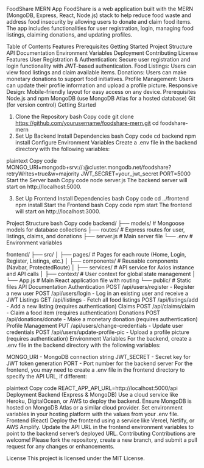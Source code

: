 FoodShare MERN App
FoodShare is a web application built with the MERN (MongoDB, Express, React, Node.js) stack to help reduce food waste and address food insecurity by allowing users to donate and claim food items. The app includes functionalities for user registration, login, managing food listings, claiming donations, and updating profiles.

Table of Contents
Features
Prerequisites
Getting Started
Project Structure
API Documentation
Environment Variables
Deployment
Contributing
License
Features
User Registration & Authentication: Secure user registration and login functionality with JWT-based authentication.
Food Listings: Users can view food listings and claim available items.
Donations: Users can make monetary donations to support food initiatives.
Profile Management: Users can update their profile information and upload a profile picture.
Responsive Design: Mobile-friendly layout for easy access on any device.
Prerequisites
Node.js and npm
MongoDB (use MongoDB Atlas for a hosted database)
Git (for version control)
Getting Started
1. Clone the Repository
bash
Copy code
git clone https://github.com/yourusername/foodshare-mern.git
cd foodshare-mern
2. Set Up Backend
Install Dependencies
bash
Copy code
cd backend
npm install
Configure Environment Variables
Create a .env file in the backend directory with the following variables:

plaintext
Copy code
MONGO_URI=mongodb+srv://<username>:<password>@cluster.mongodb.net/foodshare?retryWrites=true&w=majority
JWT_SECRET=your_jwt_secret
PORT=5000
Start the Server
bash
Copy code
node server.js
The backend server will start on http://localhost:5000.

3. Set Up Frontend
Install Dependencies
bash
Copy code
cd ../frontend
npm install
Start the Frontend
bash
Copy code
npm start
The frontend will start on http://localhost:3000.

Project Structure
bash
Copy code
backend/
├── models/          # Mongoose models for database collections
├── routes/          # Express routes for user, listings, claims, and donations
├── server.js        # Main server file
└── .env             # Environment variables

frontend/
├── src/
│   ├── pages/       # Pages for each route (Home, Login, Register, Listings, etc.)
│   ├── components/  # Reusable components (Navbar, ProtectedRoute)
│   ├── services/    # API service for Axios instance and API calls
│   ├── context/     # User context for global state management
│   └── App.js       # Main React application file with routing
└── public/          # Static files
API Documentation
Authentication
POST /api/users/register - Register a new user
POST /api/users/login - Log in an existing user and receive a JWT
Listings
GET /api/listings - Fetch all food listings
POST /api/listings/add - Add a new listing (requires authentication)
Claims
POST /api/claims/claim - Claim a food item (requires authentication)
Donations
POST /api/donations/donate - Make a monetary donation (requires authentication)
Profile Management
PUT /api/users/change-credentials - Update user credentials
POST /api/users/update-profile-pic - Upload a profile picture (requires authentication)
Environment Variables
For the backend, create a .env file in the backend directory with the following variables:

MONGO_URI - MongoDB connection string
JWT_SECRET - Secret key for JWT token generation
PORT - Port number for the backend server
For the frontend, you may need to create a .env file in the frontend directory to specify the API URL, if different:

plaintext
Copy code
REACT_APP_API_URL=http://localhost:5000/api
Deployment
Backend (Express & MongoDB)
Use a cloud service like Heroku, DigitalOcean, or AWS to deploy the backend.
Ensure MongoDB is hosted on MongoDB Atlas or a similar cloud provider.
Set environment variables in your hosting platform with the values from your .env file.
Frontend (React)
Deploy the frontend using a service like Vercel, Netlify, or AWS Amplify.
Update the API URL in the frontend environment variables to point to the backend server’s deployed URL.
Contributing
Contributions are welcome! Please fork the repository, create a new branch, and submit a pull request for any changes or enhancements.

License
This project is licensed under the MIT License.

